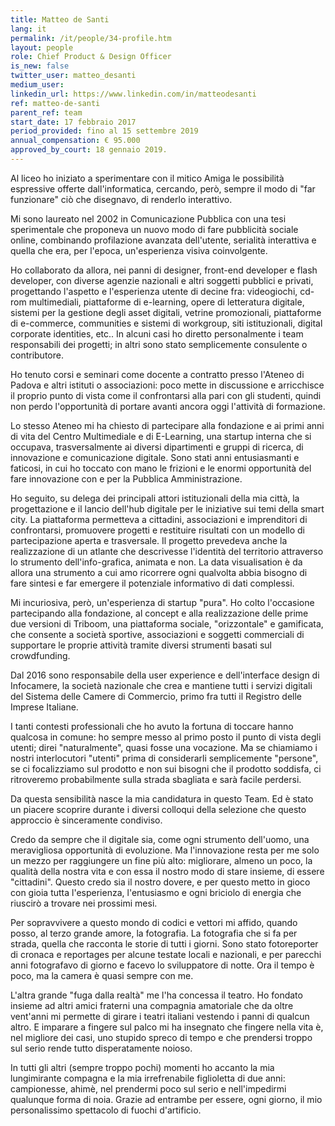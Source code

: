 ```yaml
---
title: Matteo de Santi
lang: it
permalink: /it/people/34-profile.htm
layout: people
role: Chief Product & Design Officer
is_new: false
twitter_user: matteo_desanti
medium_user:
linkedin_url: https://www.linkedin.com/in/matteodesanti
ref: matteo-de-santi
parent_ref: team
start_date: 17 febbraio 2017
period_provided: fino al 15 settembre 2019
annual_compensation: € 95.000
approved_by_court: 18 gennaio 2019.
---
```

Al liceo ho iniziato a sperimentare con il mitico Amiga le possibilità espressive offerte dall'informatica, cercando, però, sempre il modo di "far funzionare" ciò che disegnavo, di renderlo interattivo.

Mi sono laureato nel 2002 in Comunicazione Pubblica con una tesi sperimentale che proponeva un nuovo modo di fare pubblicità sociale online, combinando profilazione avanzata dell'utente, serialità interattiva e quella che era, per l'epoca, un'esperienza visiva coinvolgente.

Ho collaborato da allora, nei panni di designer, front-end developer e flash developer, con diverse agenzie nazionali e altri soggetti pubblici e privati, progettando l'aspetto e l'esperienza utente di decine fra: videogiochi, cd-rom multimediali, piattaforme di e-learning, opere di letteratura digitale, sistemi per la gestione degli asset digitali, vetrine promozionali, piattaforme di e-commerce, communities e sistemi di workgroup, siti istituzionali, digital corporate identities, etc.. In alcuni casi ho diretto personalmente i team responsabili dei progetti; in altri sono stato semplicemente consulente o contributore.

Ho tenuto corsi e seminari come docente a contratto presso l'Ateneo di Padova e altri istituti o associazioni: poco mette in discussione e arricchisce il proprio punto di vista come il confrontarsi alla pari con gli studenti, quindi non perdo l'opportunità di portare avanti ancora oggi l'attività di formazione.

Lo stesso Ateneo mi ha chiesto di partecipare alla fondazione e ai primi anni di vita del Centro Multimediale e di E-Learning, una startup interna che si occupava, trasversalmente ai diversi dipartimenti e gruppi di ricerca, di innovazione e comunicazione digitale. Sono stati anni entusiasmanti e faticosi, in cui ho toccato con mano le frizioni e le enormi opportunità del fare innovazione con e per la Pubblica Amministrazione.

Ho seguito, su delega dei principali attori istituzionali della mia città, la progettazione e il lancio dell'hub digitale per le iniziative sui temi della smart city. La piattaforma permetteva a cittadini, associazioni e imprenditori di confrontarsi, promuovere progetti e restituire risultati con un modello di partecipazione aperta e trasversale. Il progetto prevedeva anche la realizzazione di un atlante che descrivesse l'identità del territorio attraverso lo strumento dell'info-grafica, animata e non. La data visualisation è da allora una strumento a cui amo ricorrere ogni qualvolta abbia bisogno di fare sintesi e far emergere il potenziale informativo di dati complessi.

Mi incuriosiva, però, un'esperienza di startup "pura". Ho colto l'occasione partecipando alla fondazione, al concept e alla realizzazione delle prime due versioni di Triboom, una piattaforma sociale, "orizzontale" e gamificata, che consente a società sportive, associazioni e soggetti commerciali di supportare le proprie attività tramite diversi strumenti basati sul crowdfunding.

Dal 2016 sono responsabile della user experience e dell'interface design di Infocamere, la società nazionale che crea e mantiene tutti i servizi digitali del Sistema delle Camere di Commercio, primo fra tutti il Registro delle Imprese Italiane.

I tanti contesti professionali che ho avuto la fortuna di toccare hanno qualcosa in comune: ho sempre messo al primo posto il punto di vista degli utenti; direi "naturalmente", quasi fosse una vocazione. Ma se chiamiamo i nostri interlocutori "utenti" prima di considerarli semplicemente "persone", se ci focalizziamo sul prodotto e non sui bisogni che il prodotto soddisfa, ci ritroveremo probabilmente sulla strada sbagliata e sarà facile perdersi.

Da questa sensibilità nasce la mia candidatura in questo Team. Ed è stato un piacere scoprire durante i diversi colloqui della selezione che questo approccio è sinceramente condiviso.

Credo da sempre che il digitale sia, come ogni strumento dell'uomo, una meravigliosa opportunità di evoluzione. Ma l'innovazione resta per me solo un mezzo per raggiungere un fine più alto: migliorare, almeno un poco, la qualità della nostra vita e con essa il nostro modo di stare insieme, di essere "cittadini". Questo credo sia il nostro dovere, e per questo metto in gioco con gioia tutta l'esperienza, l'entusiasmo e ogni briciolo di energia che riuscirò a trovare nei prossimi mesi.

Per sopravvivere a questo mondo di codici e vettori mi affido, quando posso, al terzo grande amore, la fotografia. La fotografia che si fa per strada, quella che racconta le storie di tutti i giorni. Sono stato fotoreporter di cronaca e reportages per alcune testate locali e nazionali, e per parecchi anni fotografavo di giorno e facevo lo sviluppatore di notte. Ora il tempo è poco, ma la camera è quasi sempre con me.

L'altra grande "fuga dalla realtà" me l'ha concessa il teatro. Ho fondato insieme ad altri amici fraterni una compagnia amatoriale che da oltre vent'anni mi permette di girare i teatri italiani vestendo i panni di qualcun altro. E imparare a fingere sul palco mi ha insegnato  che fingere nella vita è, nel migliore dei casi, uno stupido spreco di tempo e che prendersi troppo sul serio rende tutto disperatamente noioso.

In tutti gli altri (sempre troppo pochi) momenti ho accanto la mia lungimirante compagna e la mia irrefrenabile figlioletta di due anni: campionesse, ahimè, nel prendermi poco sul serio e nell'impedirmi qualunque forma di noia. Grazie ad entrambe per essere, ogni giorno, il mio personalissimo spettacolo di fuochi d'artificio.

